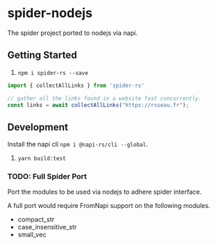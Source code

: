 # spider-nodejs

The spider project ported to nodejs via napi.

## Getting Started

1. `npm i spider-rs --save`

```ts
import { collectAllLinks } from 'spider-rs'

// gather all the links found in a website fast concurrently.
const links = await collectAllLinks("https://rsseau.fr");
```

## Development

Install the napi cli `npm i @napi-rs/cli --global`.

1. `yarn build:test`

### TODO: Full Spider Port

Port the modules to be used via nodejs to adhere spider interface.

A full port would require FromNapi support on the following modules.

- compact_str
- case_insensitive_str
- small_vec